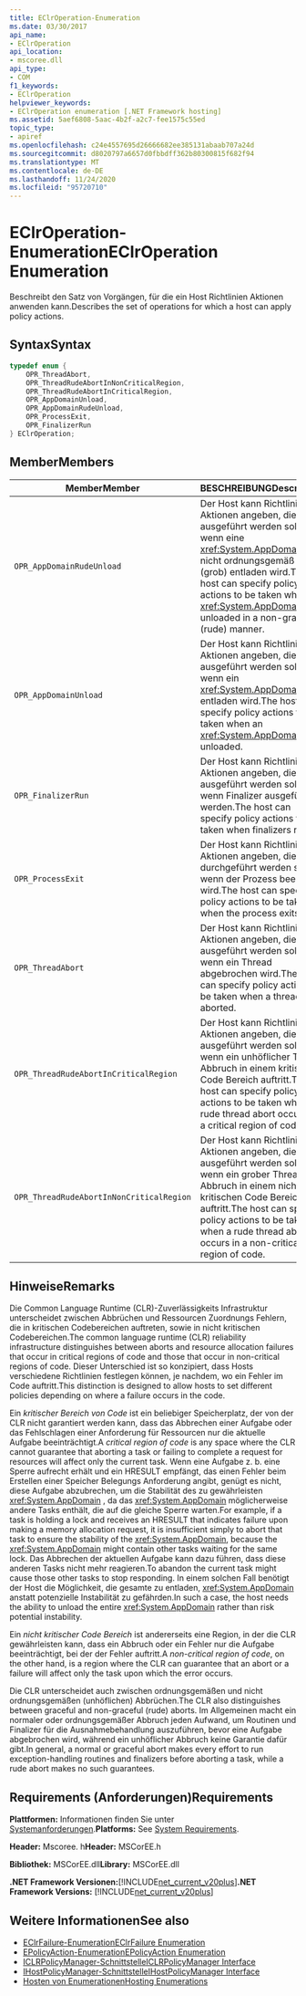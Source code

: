 ```yaml
---
title: EClrOperation-Enumeration
ms.date: 03/30/2017
api_name:
- EClrOperation
api_location:
- mscoree.dll
api_type:
- COM
f1_keywords:
- EClrOperation
helpviewer_keywords:
- EClrOperation enumeration [.NET Framework hosting]
ms.assetid: 5aef6808-5aac-4b2f-a2c7-fee1575c55ed
topic_type:
- apiref
ms.openlocfilehash: c24e4557695d26666682ee385131abaab707a24d
ms.sourcegitcommit: d8020797a6657d0fbbdff362b80300815f682f94
ms.translationtype: MT
ms.contentlocale: de-DE
ms.lasthandoff: 11/24/2020
ms.locfileid: "95720710"
---
```

# <a name="eclroperation-enumeration"></a><span data-ttu-id="e90fb-102">EClrOperation-Enumeration</span><span class="sxs-lookup"><span data-stu-id="e90fb-102">EClrOperation Enumeration</span></span>

<span data-ttu-id="e90fb-103">Beschreibt den Satz von Vorgängen, für die ein Host Richtlinien Aktionen anwenden kann.</span><span class="sxs-lookup"><span data-stu-id="e90fb-103">Describes the set of operations for which a host can apply policy actions.</span></span>  
  
## <a name="syntax"></a><span data-ttu-id="e90fb-104">Syntax</span><span class="sxs-lookup"><span data-stu-id="e90fb-104">Syntax</span></span>  
  
```cpp  
typedef enum {  
    OPR_ThreadAbort,  
    OPR_ThreadRudeAbortInNonCriticalRegion,  
    OPR_ThreadRudeAbortInCriticalRegion,  
    OPR_AppDomainUnload,  
    OPR_AppDomainRudeUnload,  
    OPR_ProcessExit,  
    OPR_FinalizerRun  
} EClrOperation;  
```  
  
## <a name="members"></a><span data-ttu-id="e90fb-105">Member</span><span class="sxs-lookup"><span data-stu-id="e90fb-105">Members</span></span>  
  
|<span data-ttu-id="e90fb-106">Member</span><span class="sxs-lookup"><span data-stu-id="e90fb-106">Member</span></span>|<span data-ttu-id="e90fb-107">BESCHREIBUNG</span><span class="sxs-lookup"><span data-stu-id="e90fb-107">Description</span></span>|  
|------------|-----------------|  
|`OPR_AppDomainRudeUnload`|<span data-ttu-id="e90fb-108">Der Host kann Richtlinien Aktionen angeben, die ausgeführt werden sollen, wenn eine <xref:System.AppDomain> nicht ordnungsgemäß (grob) entladen wird.</span><span class="sxs-lookup"><span data-stu-id="e90fb-108">The host can specify policy actions to be taken when an <xref:System.AppDomain> is unloaded in a non-graceful (rude) manner.</span></span>|  
|`OPR_AppDomainUnload`|<span data-ttu-id="e90fb-109">Der Host kann Richtlinien Aktionen angeben, die ausgeführt werden sollen, wenn ein <xref:System.AppDomain> entladen wird.</span><span class="sxs-lookup"><span data-stu-id="e90fb-109">The host can specify policy actions to be taken when an <xref:System.AppDomain> is unloaded.</span></span>|  
|`OPR_FinalizerRun`|<span data-ttu-id="e90fb-110">Der Host kann Richtlinien Aktionen angeben, die ausgeführt werden sollen, wenn Finalizer ausgeführt werden.</span><span class="sxs-lookup"><span data-stu-id="e90fb-110">The host can specify policy actions to be taken when finalizers run.</span></span>|  
|`OPR_ProcessExit`|<span data-ttu-id="e90fb-111">Der Host kann Richtlinien Aktionen angeben, die durchgeführt werden sollen, wenn der Prozess beendet wird.</span><span class="sxs-lookup"><span data-stu-id="e90fb-111">The host can specify policy actions to be taken when the process exits.</span></span>|  
|`OPR_ThreadAbort`|<span data-ttu-id="e90fb-112">Der Host kann Richtlinien Aktionen angeben, die ausgeführt werden sollen, wenn ein Thread abgebrochen wird.</span><span class="sxs-lookup"><span data-stu-id="e90fb-112">The host can specify policy actions to be taken when a thread is aborted.</span></span>|  
|`OPR_ThreadRudeAbortInCriticalRegion`|<span data-ttu-id="e90fb-113">Der Host kann Richtlinien Aktionen angeben, die ausgeführt werden sollen, wenn ein unhöflicher Thread Abbruch in einem kritischen Code Bereich auftritt.</span><span class="sxs-lookup"><span data-stu-id="e90fb-113">The host can specify policy actions to be taken when a rude thread abort occurs in a critical region of code.</span></span>|  
|`OPR_ThreadRudeAbortInNonCriticalRegion`|<span data-ttu-id="e90fb-114">Der Host kann Richtlinien Aktionen angeben, die ausgeführt werden sollen, wenn ein grober Thread Abbruch in einem nicht kritischen Code Bereich auftritt.</span><span class="sxs-lookup"><span data-stu-id="e90fb-114">The host can specify policy actions to be take when a rude thread abort occurs in a non-critical region of code.</span></span>|  
  
## <a name="remarks"></a><span data-ttu-id="e90fb-115">Hinweise</span><span class="sxs-lookup"><span data-stu-id="e90fb-115">Remarks</span></span>  

 <span data-ttu-id="e90fb-116">Die Common Language Runtime (CLR)-Zuverlässigkeits Infrastruktur unterscheidet zwischen Abbrüchen und Ressourcen Zuordnungs Fehlern, die in kritischen Codebereichen auftreten, sowie in nicht kritischen Codebereichen.</span><span class="sxs-lookup"><span data-stu-id="e90fb-116">The common language runtime (CLR) reliability infrastructure distinguishes between aborts and resource allocation failures that occur in critical regions of code and those that occur in non-critical regions of code.</span></span> <span data-ttu-id="e90fb-117">Dieser Unterschied ist so konzipiert, dass Hosts verschiedene Richtlinien festlegen können, je nachdem, wo ein Fehler im Code auftritt.</span><span class="sxs-lookup"><span data-stu-id="e90fb-117">This distinction is designed to allow hosts to set different policies depending on where a failure occurs in the code.</span></span>  
  
 <span data-ttu-id="e90fb-118">Ein *kritischer Bereich von Code* ist ein beliebiger Speicherplatz, der von der CLR nicht garantiert werden kann, dass das Abbrechen einer Aufgabe oder das Fehlschlagen einer Anforderung für Ressourcen nur die aktuelle Aufgabe beeinträchtigt.</span><span class="sxs-lookup"><span data-stu-id="e90fb-118">A *critical region of code* is any space where the CLR cannot guarantee that aborting a task or failing to complete a request for resources will affect only the current task.</span></span> <span data-ttu-id="e90fb-119">Wenn eine Aufgabe z. b. eine Sperre aufrecht erhält und ein HRESULT empfängt, das einen Fehler beim Erstellen einer Speicher Belegungs Anforderung angibt, genügt es nicht, diese Aufgabe abzubrechen, um die Stabilität des zu gewährleisten <xref:System.AppDomain> , da das <xref:System.AppDomain> möglicherweise andere Tasks enthält, die auf die gleiche Sperre warten.</span><span class="sxs-lookup"><span data-stu-id="e90fb-119">For example, if a task is holding a lock and receives an HRESULT that indicates failure upon making a memory allocation request, it is insufficient simply to abort that task to ensure the stability of the <xref:System.AppDomain>, because the <xref:System.AppDomain> might contain other tasks waiting for the same lock.</span></span> <span data-ttu-id="e90fb-120">Das Abbrechen der aktuellen Aufgabe kann dazu führen, dass diese anderen Tasks nicht mehr reagieren.</span><span class="sxs-lookup"><span data-stu-id="e90fb-120">To abandon the current task might cause those other tasks to stop responding.</span></span> <span data-ttu-id="e90fb-121">In einem solchen Fall benötigt der Host die Möglichkeit, die gesamte zu entladen, <xref:System.AppDomain> anstatt potenzielle Instabilität zu gefährden.</span><span class="sxs-lookup"><span data-stu-id="e90fb-121">In such a case, the host needs the ability to unload the entire <xref:System.AppDomain> rather than risk potential instability.</span></span>  
  
 <span data-ttu-id="e90fb-122">Ein *nicht kritischer Code Bereich* ist andererseits eine Region, in der die CLR gewährleisten kann, dass ein Abbruch oder ein Fehler nur die Aufgabe beeinträchtigt, bei der der Fehler auftritt.</span><span class="sxs-lookup"><span data-stu-id="e90fb-122">A *non-critical region of code*, on the other hand, is a region where the CLR can guarantee that an abort or a failure will affect only the task upon which the error occurs.</span></span>  
  
 <span data-ttu-id="e90fb-123">Die CLR unterscheidet auch zwischen ordnungsgemäßen und nicht ordnungsgemäßen (unhöflichen) Abbrüchen.</span><span class="sxs-lookup"><span data-stu-id="e90fb-123">The CLR also distinguishes between graceful and non-graceful (rude) aborts.</span></span> <span data-ttu-id="e90fb-124">Im Allgemeinen macht ein normaler oder ordnungsgemäßer Abbruch jeden Aufwand, um Routinen und Finalizer für die Ausnahmebehandlung auszuführen, bevor eine Aufgabe abgebrochen wird, während ein unhöflicher Abbruch keine Garantie dafür gibt.</span><span class="sxs-lookup"><span data-stu-id="e90fb-124">In general, a normal or graceful abort makes every effort to run exception-handling routines and finalizers before aborting a task, while a rude abort makes no such guarantees.</span></span>  
  
## <a name="requirements"></a><span data-ttu-id="e90fb-125">Requirements (Anforderungen)</span><span class="sxs-lookup"><span data-stu-id="e90fb-125">Requirements</span></span>  

 <span data-ttu-id="e90fb-126">**Plattformen:** Informationen finden Sie unter [Systemanforderungen](../../get-started/system-requirements.md).</span><span class="sxs-lookup"><span data-stu-id="e90fb-126">**Platforms:** See [System Requirements](../../get-started/system-requirements.md).</span></span>  
  
 <span data-ttu-id="e90fb-127">**Header:** Mscoree. h</span><span class="sxs-lookup"><span data-stu-id="e90fb-127">**Header:** MSCorEE.h</span></span>  
  
 <span data-ttu-id="e90fb-128">**Bibliothek:** MSCorEE.dll</span><span class="sxs-lookup"><span data-stu-id="e90fb-128">**Library:** MSCorEE.dll</span></span>  
  
 <span data-ttu-id="e90fb-129">**.NET Framework Versionen:**[!INCLUDE[net_current_v20plus](../../../../includes/net-current-v20plus-md.md)]</span><span class="sxs-lookup"><span data-stu-id="e90fb-129">**.NET Framework Versions:** [!INCLUDE[net_current_v20plus](../../../../includes/net-current-v20plus-md.md)]</span></span>  
  
## <a name="see-also"></a><span data-ttu-id="e90fb-130">Weitere Informationen</span><span class="sxs-lookup"><span data-stu-id="e90fb-130">See also</span></span>

- [<span data-ttu-id="e90fb-131">EClrFailure-Enumeration</span><span class="sxs-lookup"><span data-stu-id="e90fb-131">EClrFailure Enumeration</span></span>](eclrfailure-enumeration.md)
- [<span data-ttu-id="e90fb-132">EPolicyAction-Enumeration</span><span class="sxs-lookup"><span data-stu-id="e90fb-132">EPolicyAction Enumeration</span></span>](epolicyaction-enumeration.md)
- [<span data-ttu-id="e90fb-133">ICLRPolicyManager-Schnittstelle</span><span class="sxs-lookup"><span data-stu-id="e90fb-133">ICLRPolicyManager Interface</span></span>](iclrpolicymanager-interface.md)
- [<span data-ttu-id="e90fb-134">IHostPolicyManager-Schnittstelle</span><span class="sxs-lookup"><span data-stu-id="e90fb-134">IHostPolicyManager Interface</span></span>](ihostpolicymanager-interface.md)
- [<span data-ttu-id="e90fb-135">Hosten von Enumerationen</span><span class="sxs-lookup"><span data-stu-id="e90fb-135">Hosting Enumerations</span></span>](hosting-enumerations.md)
